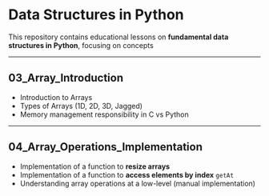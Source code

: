 # Data Structures in Python

This repository contains educational lessons on **fundamental data structures in Python**, focusing on concepts

---

## 03_Array_Introduction
- Introduction to Arrays  
- Types of Arrays (1D, 2D, 3D, Jagged)  
- Memory management responsibility in C vs Python  

---

## 04_Array_Operations_Implementation
- Implementation of a function to **resize arrays**  
- Implementation of a function to **access elements by index**  `getAt` 
- Understanding array operations at a low-level (manual implementation)  
